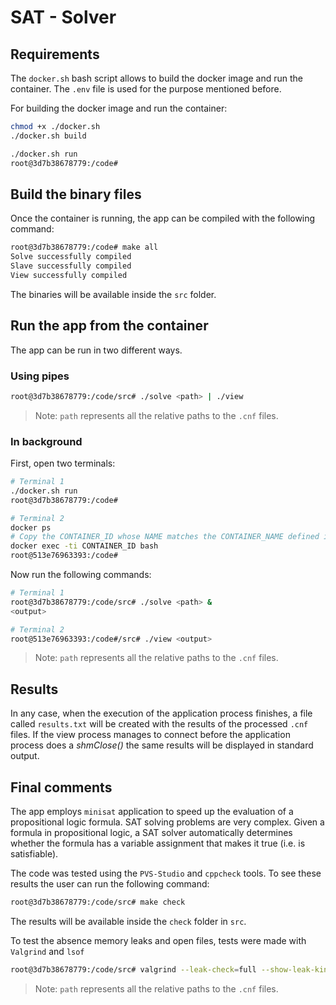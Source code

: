 # SAT - Solver

## Requirements
The `docker.sh` bash script allows to build the docker image and run the container. The `.env` file is used for the purpose mentioned before.

For building the docker image and run the container:

```sh
chmod +x ./docker.sh
./docker.sh build
```
```sh
./docker.sh run
root@3d7b38678779:/code# 
```

## Build the binary files
Once the container is running, the app can be compiled with the following command:
```sh
root@3d7b38678779:/code# make all
Solve successfully compiled
Slave successfully compiled
View successfully compiled
```
The binaries will be available inside the `src` folder.

## Run the app from the container
The app can be run in two different ways.

### Using pipes
```sh
root@3d7b38678779:/code/src# ./solve <path> | ./view 
```
> Note: `path` represents all the relative paths to the `.cnf` files.


### In background
First, open two terminals:
```sh
# Terminal 1
./docker.sh run
root@3d7b38678779:/code#
```
```sh
# Terminal 2
docker ps
# Copy the CONTAINER_ID whose NAME matches the CONTAINER_NAME defined in the .env file
docker exec -ti CONTAINER_ID bash
root@513e76963393:/code#
```
Now run the following commands:
```sh
# Terminal 1
root@3d7b38678779:/code/src# ./solve <path> &
<output>

# Terminal 2
root@513e76963393:/code#/src# ./view <output> 
```
> Note: `path` represents all the relative paths to the `.cnf` files.

## Results
In any case, when the execution of the application process finishes, a file called `results.txt` will be created with the results of the processed `.cnf` files. If the view process manages to connect before the application process does a *shmClose()* the same results will be displayed in standard output.

## Final comments
The app employs `minisat` application to speed up the evaluation of a propositional logic formula.
SAT solving problems are very complex. Given a formula in propositional logic, a SAT solver automatically determines whether the formula has a variable assignment that makes it true (i.e. is satisfiable). 

The code was tested using the `PVS-Studio` and `cppcheck` tools. To see these results the user can run the following command:
```sh
root@3d7b38678779:/code/src# make check 
```
The results will be available inside the `check` folder in `src`.

To test the absence memory leaks and open files, tests were made with `Valgrind` and `lsof`

```sh
root@3d7b38678779:/code/src# valgrind --leak-check=full --show-leak-kinds=all --track-origins=yes -v ./solve <path> ./view 2> ./check/pipe.valgrind 
```
> Note: `path` represents all the relative paths to the `.cnf` files.